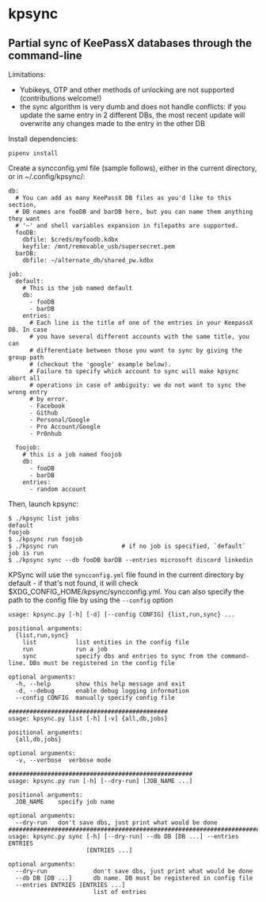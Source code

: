 # kpsync

## Partial sync of KeePassX databases through the command-line

Limitations:
- Yubikeys, OTP and other methods of unlocking are not supported (contributions welcome!)
- the sync algorithm is very dumb and does not handle conflicts: if you update the same entry in 2 different DBs, the most recent update will overwrite any changes made to the entry in the other DB

Install dependencies:
```
pipenv install
```

Create a syncconfig.yml file (sample follows), either in the current directory, or in ~/.config/kpsync/:

```
db:
  # You can add as many KeePassX DB files as you'd like to this section,
  # DB names are fooDB and barDB here, but you can name them anything they want
  # '~' and shell variables expansion in filepaths are supported.
  fooDB:
    dbfile: $creds/myfoodb.kdbx
    keyfile: /mnt/removable_usb/supersecret.pem
  barDB:
    dbfile: ~/alternate_db/shared_pw.kdbx

job:
  default:
    # This is the job named default
    db:
      - fooDB
      - barDB
    entries:
      # Each line is the title of one of the entries in your KeepassX DB. In case
      # you have several different accounts with the same title, you can
      # differentiate between those you want to sync by giving the group path
      # (checkout the 'google' example below).
      # Failure to specify which account to sync will make kpsync abort all
      # operations in case of ambiguity: we do not want to sync the wrong entry
      # by error.
      - Facebook
      - Github
      - Personal/Google
      - Pro Account/Google
      - Pr0nhub

  foojob:
    # this is a job named foojob
    db:
      - fooDB
      - barDB
    entries:
      - random account
```

Then, launch kpsync:
```
$ ./kpsync list jobs
default
foojob
$ ./kpsync run foojob
$ ./kpsync run                  # if no job is specified, `default` job is run
$ ./kpsync sync --db fooDB barDB --entries microsoft discord linkedin
```
KPSync will use the `syncconfig.yml` file found in the current directory by default - if that's not found, it will check $XDG_CONFIG_HOME/kpsync/syncconfig.yml. You can also specify the path to the config file by using the `--config` option

```
usage: kpsync.py [-h] [-d] [--config CONFIG] {list,run,sync} ...

positional arguments:
  {list,run,sync}
    list           list entities in the config file
    run            run a job
    sync           specify dbs and entries to sync from the command-line. DBs must be registered in the config file

optional arguments:
  -h, --help       show this help message and exit
  -d, --debug      enable debug logging information
  --config CONFIG  manually specify config file

#############################################
usage: kpsync.py list [-h] [-v] {all,db,jobs}

positional arguments:
  {all,db,jobs}

optional arguments:
  -v, --verbose  verbose mode

####################################################
usage: kpsync.py run [-h] [--dry-run] [JOB_NAME ...]

positional arguments:
  JOB_NAME    specify job name

optional arguments:
  --dry-run   don't save dbs, just print what would be done
#########################################################################
usage: kpsync.py sync [-h] [--dry-run] --db DB [DB ...] --entries ENTRIES
                      [ENTRIES ...]

optional arguments:
  --dry-run             don't save dbs, just print what would be done
  --db DB [DB ...]      db name. DB must be registered in config file
  --entries ENTRIES [ENTRIES ...]
                        list of entries
```
